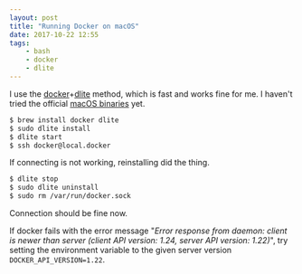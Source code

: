 ```yaml
---
layout: post
title: "Running Docker on macOS"
date: 2017-10-22 12:55
tags:
    - bash
    - docker
    - dlite
---
```

I use the [docker][docker]+[dlite][dlite] method, which is fast and works fine for me. I haven't tried the official [macOS binaries][docker-mac] yet.

```bash
$ brew install docker dlite
$ sudo dlite install
$ dlite start
$ ssh docker@local.docker
```

If connecting is not working, reinstalling did the thing.

```bash
$ dlite stop
$ sudo dlite uninstall
$ sudo rm /var/run/docker.sock
```

Connection should be fine now.

If docker fails with the error message "_Error response from daemon: client is newer than server (client API version: 1.24, server API version: 1.22)_", try setting the environment variable to the given server version `DOCKER_API_VERSION=1.22`.

  [docker-mac]: https://www.docker.com/docker-mac
  [docker]: https://www.docker.com/
  [dlite]: https://github.com/nlf/dlite
